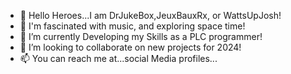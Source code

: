 - 👋 Hello Heroes...I am DrJukeBox,JeuxBauxRx, or WattsUpJosh!
- 👀 I'm fascinated with music, and exploring space time!
- 🌱 I’m currently Developing my Skills as a PLC programmer!
- 💞️ I’m looking to collaborate on new projects for 2024!
- 📫 You can reach me at...social Media profiles...
<!---
Wattsupjosh/DrJukeBox is a ✨ special ✨ repository because its `README.md` (this file) appears on your GitHub profile.
You can click the Preview link to take a look at your changes.
--->
